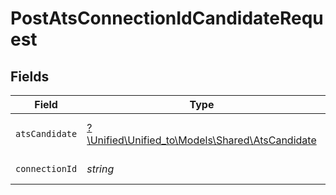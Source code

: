 # PostAtsConnectionIdCandidateRequest


## Fields

| Field                                                                                  | Type                                                                                   | Required                                                                               | Description                                                                            |
| -------------------------------------------------------------------------------------- | -------------------------------------------------------------------------------------- | -------------------------------------------------------------------------------------- | -------------------------------------------------------------------------------------- |
| `atsCandidate`                                                                         | [?\Unified\Unified_to\Models\Shared\AtsCandidate](../../models/shared/AtsCandidate.md) | :heavy_minus_sign:                                                                     | A candidate looking for work                                                           |
| `connectionId`                                                                         | *string*                                                                               | :heavy_check_mark:                                                                     | ID of the connection                                                                   |